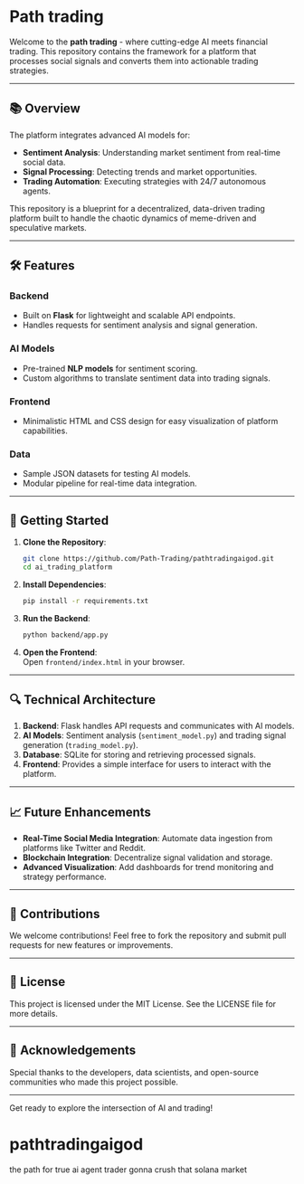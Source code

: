 # Path trading

Welcome to the **path trading** - where cutting-edge AI meets financial trading. This repository contains the framework for a platform that processes social signals and converts them into actionable trading strategies.

---

## 📚 Overview

The platform integrates advanced AI models for:
- **Sentiment Analysis**: Understanding market sentiment from real-time social data.
- **Signal Processing**: Detecting trends and market opportunities.
- **Trading Automation**: Executing strategies with 24/7 autonomous agents.

This repository is a blueprint for a decentralized, data-driven trading platform built to handle the chaotic dynamics of meme-driven and speculative markets.

---

## 🛠️ Features

### Backend
- Built on **Flask** for lightweight and scalable API endpoints.
- Handles requests for sentiment analysis and signal generation.

### AI Models
- Pre-trained **NLP models** for sentiment scoring.
- Custom algorithms to translate sentiment data into trading signals.

### Frontend
- Minimalistic HTML and CSS design for easy visualization of platform capabilities.

### Data
- Sample JSON datasets for testing AI models.
- Modular pipeline for real-time data integration.

---

## 🚀 Getting Started

1. **Clone the Repository**:  
   ```bash
   git clone https://github.com/Path-Trading/pathtradingaigod.git
   cd ai_trading_platform
   ```

2. **Install Dependencies**:  
   ```bash
   pip install -r requirements.txt
   ```

3. **Run the Backend**:  
   ```bash
   python backend/app.py
   ```

4. **Open the Frontend**:  
   Open `frontend/index.html` in your browser.

---

## 🔍 Technical Architecture

1. **Backend**: Flask handles API requests and communicates with AI models.
2. **AI Models**: Sentiment analysis (`sentiment_model.py`) and trading signal generation (`trading_model.py`).
3. **Database**: SQLite for storing and retrieving processed signals.
4. **Frontend**: Provides a simple interface for users to interact with the platform.

---

## 📈 Future Enhancements

- **Real-Time Social Media Integration**: Automate data ingestion from platforms like Twitter and Reddit.
- **Blockchain Integration**: Decentralize signal validation and storage.
- **Advanced Visualization**: Add dashboards for trend monitoring and strategy performance.

---

## 🤝 Contributions

We welcome contributions! Feel free to fork the repository and submit pull requests for new features or improvements.

---

## 📜 License

This project is licensed under the MIT License. See the LICENSE file for more details.

---

## 🌟 Acknowledgements

Special thanks to the developers, data scientists, and open-source communities who made this project possible.

---

Get ready to explore the intersection of AI and trading!
# pathtradingaigod
the path for true ai agent trader gonna crush that solana market
